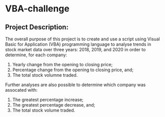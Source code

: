 # VBA-challenge

## Project Description:
The overall purpose of this project is to create and use a script using Visual Basic for Application (VBA) programming language to analyse trends in stock market data over three years: 2018, 2019, and 2020 in order to determine, for each company:
1. Yearly change from the opening to closing price;
2. Percentage change from the opening to closing price, and;
3. The total stock volumne traded.

Further analyses are also possible to determine which company was assocated with:
1. The greatest percentage increase;
2. The greatest percentage decrease, and;
3. The total stock volume traded.
   
